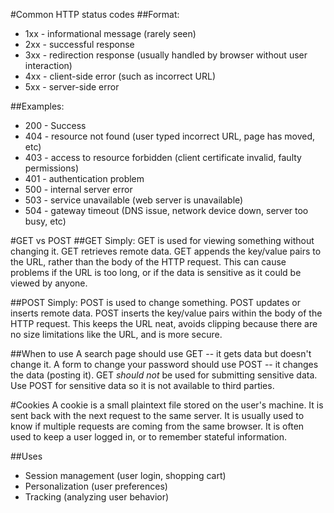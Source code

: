 #Common HTTP status codes
##Format:
* 1xx - informational message (rarely seen)
* 2xx - successful response
* 3xx - redirection response (usually handled by browser without user interaction) 
* 4xx - client-side error (such as incorrect URL)
* 5xx - server-side error

##Examples:
* 200 - Success
* 404 - resource not found (user typed incorrect URL, page has moved, etc)
* 403 - access to resource forbidden (client certificate invalid, faulty permissions)
* 401 - authentication problem
* 500 - internal server error
* 503 - service unavailable (web server is unavailable)
* 504 - gateway timeout (DNS issue, network device down, server too busy, etc)

#GET vs POST
##GET
Simply: GET is used for viewing something without changing it.
GET retrieves remote data.
GET appends the key/value pairs to the URL, rather than the body of the HTTP request. This can cause problems if the URL is too long, or if the data is sensitive as it could be viewed by anyone.

##POST
Simply: POST is used to change something.
POST updates or inserts remote data.
POST inserts the key/value pairs within the body of the HTTP request. This keeps the URL neat, avoids clipping because there are no size limitations like the URL, and is more secure.

##When to use
A search page should use GET -- it gets data but doesn't change it.
A form to change your password should use POST -- it changes the data (posting it).
GET *should not* be used for submitting sensitive data. Use POST for sensitive data so it is not available to third parties.

#Cookies
A cookie is a small plaintext file stored on the user's machine. It is sent back with the next request to the same server. It is usually used to know if multiple requests are coming from the same browser. It is often used to keep a user logged in, or to remember stateful information.

##Uses
* Session management (user login, shopping cart)
* Personalization (user preferences)
* Tracking (analyzing user behavior)